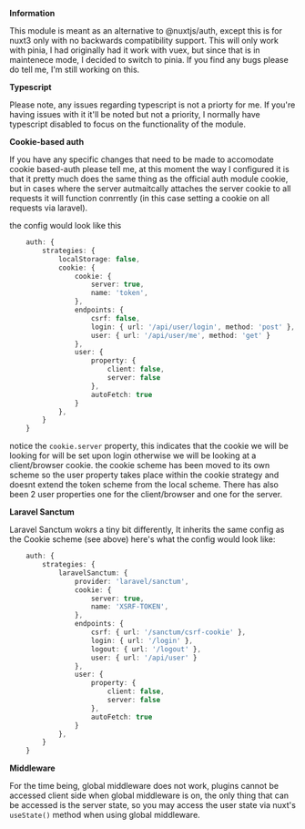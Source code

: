 **Information**

This module is meant as an alternative to @nuxtjs/auth, except this is for nuxt3 only with no backwards compatibility support. This will only work with pinia, I had originally had it work with vuex, but since that is in maintenece mode, I decided to switch to pinia. If you find any bugs please do tell me, I'm still working on this.

**Typescript**

Please note, any issues regarding typescript is not a priorty for me. If you're having issues with it it'll be noted but not a priority, I normally have typescript disabled to focus on the functionality of the module.

**Cookie-based auth**

If you have any specific changes that need to be made to accomodate cookie based-auth please tell me, at this moment the way I configured it is that it pretty much does the same thing as the official auth module cookie, but in cases where the server autmaitcally attaches the server cookie to all requests it will function conrrently (in this case setting a cookie on all requests via laravel).

the config would look like this

```ts
    auth: {
        strategies: {
            localStorage: false,
            cookie: {
                cookie: {
                    server: true,
                    name: 'token',
                },
                endpoints: {
                    csrf: false,
                    login: { url: '/api/user/login', method: 'post' },
                    user: { url: '/api/user/me', method: 'get' }
                },
                user: {
                    property: {
                        client: false,
                        server: false
                    },
                    autoFetch: true
                }
            },
        }
    }
```

notice the `cookie.server` property, this indicates that the cookie we will be looking for will be set upon login otherwise we will be looking at a client/browser cookie.
the cookie scheme has been moved to its own scheme so the user property takes place within the cookie strategy and doesnt extend the token scheme from the local scheme. There has also been 2 user properties one for the client/browser and one for the server.

**Laravel Sanctum**

Laravel Sanctum wokrs a tiny bit differently, It inherits the same config as the Cookie scheme (see above) here's what the config would look like:

```ts
    auth: {
        strategies: {
            laravelSanctum: {
                provider: 'laravel/sanctum',
                cookie: {
                    server: true,
                    name: 'XSRF-TOKEN',
                },
                endpoints: {
                    csrf: { url: '/sanctum/csrf-cookie' },
                    login: { url: '/login' },
                    logout: { url: '/logout' },
                    user: { url: '/api/user' }
                },
                user: {
                    property: {
                        client: false,
                        server: false
                    },
                    autoFetch: true
                }
            },
        }
    }
```

**Middleware**

For the time being, global middleware does not work, plugins cannot be accessed client side when global middleware is on, the only thing that can be accessed is the server state, so you may access the user state via nuxt's `useState()` method when using global middleware.
